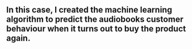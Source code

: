 ## In this case, I created the machine learning algorithm to predict the audiobooks customer behaviour when it turns out to buy the product again.
